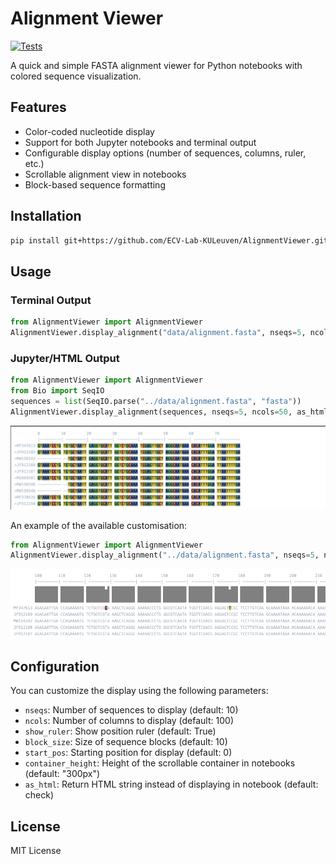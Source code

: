 # Alignment Viewer

[![Tests](https://github.com/ECV-Lab-KULeuven/AlignmentViewer/actions/workflows/test.yml/badge.svg)](https://github.com/ECV-Lab-KULeuven/AlignmentViewer/actions/workflows/test.yml)

A quick and simple FASTA alignment viewer for Python notebooks with colored sequence visualization.

## Features

- Color-coded nucleotide display
- Support for both Jupyter notebooks and terminal output
- Configurable display options (number of sequences, columns, ruler, etc.)
- Scrollable alignment view in notebooks
- Block-based sequence formatting

## Installation

```bash
pip install git+https://github.com/ECV-Lab-KULeuven/AlignmentViewer.git
```


## Usage

### Terminal Output
```python
from AlignmentViewer import AlignmentViewer
AlignmentViewer.display_alignment("data/alignment.fasta", nseqs=5, ncols=50, as_html=False)
```

### Jupyter/HTML Output
```python
from AlignmentViewer import AlignmentViewer
from Bio import SeqIO
sequences = list(SeqIO.parse("../data/alignment.fasta", "fasta"))
AlignmentViewer.display_alignment(sequences, nseqs=5, ncols=50, as_html=True)
```
![Example image](docs/example.png)

 An example of the available customisation:
```python
from AlignmentViewer import AlignmentViewer
AlignmentViewer.display_alignment("../data/alignment.fasta", nseqs=5, ncols=300, start_pos=100, as_html=True, show_consensus=True, color_snps_only=True)
```

![Example image with custom configuration](docs/example2.png)

## Configuration

You can customize the display using the following parameters:

- `nseqs`: Number of sequences to display (default: 10)
- `ncols`: Number of columns to display (default: 100)
- `show_ruler`: Show position ruler (default: True)
- `block_size`: Size of sequence blocks (default: 10)
- `start_pos`: Starting position for display (default: 0)
- `container_height`: Height of the scrollable container in notebooks (default: "300px")
- `as_html`: Return HTML string instead of displaying in notebook (default: check)


## License

MIT License
